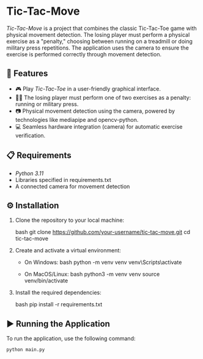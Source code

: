 # Tic-Tac-Move

*Tic-Tac-Move* is a project that combines the classic Tic-Tac-Toe game with physical movement detection. The losing player must perform a physical exercise as a "penalty," choosing between running on a treadmill or doing military press repetitions. The application uses the camera to ensure the exercise is performed correctly through movement detection.

## 🚀 Features

- 🎮 Play *Tic-Tac-Toe* in a user-friendly graphical interface.
- 🏋‍♂ The losing player must perform one of two exercises as a penalty: running or military press.
- 📷 Physical movement detection using the camera, powered by technologies like mediapipe and opencv-python.
- 💻 Seamless hardware integration (camera) for automatic exercise verification.

## 📋 Requirements

- *Python 3.11*
- Libraries specified in requirements.txt
- A connected camera for movement detection

## ⚙ Installation

1. Clone the repository to your local machine:

    bash
    git clone https://github.com/your-username/tic-tac-move.git
    cd tic-tac-move
    

2. Create and activate a virtual environment:

    - On Windows:
      bash
      python -m venv venv
      venv\Scripts\activate
      

    - On MacOS/Linux:
      bash
      python3 -m venv venv
      source venv/bin/activate
      

3. Install the required dependencies:

    bash
    pip install -r requirements.txt
    

## ▶ Running the Application

To run the application, use the following command:

```bash
python main.py 